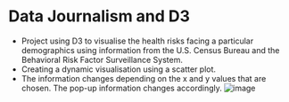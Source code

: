 # Data Journalism and D3

* Project using D3 to visualise the health risks facing a particular demographics using information from the U.S. Census Bureau and the Behavioral Risk Factor Surveillance System.
* Creating a dynamic visualisation using a scatter plot.
* The information changes depending on the x and y values that are chosen. The pop-up information changes accordingly.
![image](https://user-images.githubusercontent.com/68937366/112122275-12006500-8bfb-11eb-9eea-a41eb609fc66.png)
